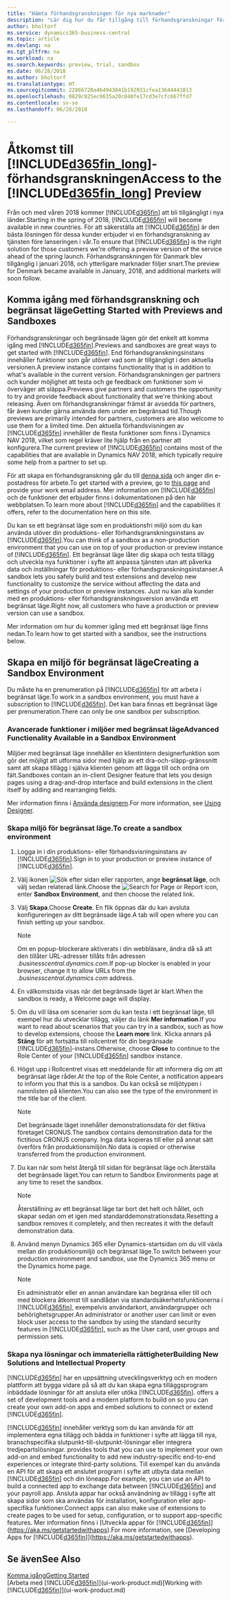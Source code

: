 ```yaml
---
title: "Hämta förhandsgranskningen för nya marknader"
description: "Lär dig hur du får tillgång till förhandsgranskningar för Business Central."
author: bholtorf
ms.service: dynamics365-business-central
ms.topic: article
ms.devlang: na
ms.tgt_pltfrm: na
ms.workload: na
ms.search.keywords: preview, trial, sandbox
ms.date: 06/28/2018
ms.author: bholtorf
ms.translationtype: HT
ms.sourcegitcommit: 2286b728a464943841b192031cfea13644441013
ms.openlocfilehash: 0829c825ec0635a20c040fe17cd3e7cfc667ffd7
ms.contentlocale: sv-se
ms.lasthandoff: 06/28/2018

---
```

# <a name="access-to-the-included365finlongincludesd365finlongmdmd-preview"></a><span data-ttu-id="b6b40-103">Åtkomst till [!INCLUDE[d365fin_long](includes/d365fin_long_md.md)]-förhandsgranskningen</span><span class="sxs-lookup"><span data-stu-id="b6b40-103">Access to the [!INCLUDE[d365fin_long](includes/d365fin_long_md.md)] Preview</span></span>
<span data-ttu-id="b6b40-104">Från och med våren 2018 kommer [!INCLUDE[d365fin](includes/d365fin_md.md)] att bli tillgängligt i nya länder.</span><span class="sxs-lookup"><span data-stu-id="b6b40-104">Starting in the spring of 2018, [!INCLUDE[d365fin](includes/d365fin_md.md)] will become available in new countries.</span></span> <span data-ttu-id="b6b40-105">För att säkerställa att [!INCLUDE[d365fin](includes/d365fin_md.md)] är den bästa lösningen för dessa kunder erbjuder vi en förhandsgranskning av tjänsten före lanseringen i vår.</span><span class="sxs-lookup"><span data-stu-id="b6b40-105">To ensure that [!INCLUDE[d365fin](includes/d365fin_md.md)] is the right solution for those customers we're offering a preview version of the service ahead of the spring launch.</span></span> <span data-ttu-id="b6b40-106">Förhandsgranskningen för Danmark blev tillgänglig i januari 2018, och ytterligare marknader följer snart.</span><span class="sxs-lookup"><span data-stu-id="b6b40-106">The preview for Denmark became available in January, 2018, and additional markets will soon follow.</span></span>  

## <a name="getting-started-with-previews-and-sandboxes"></a><span data-ttu-id="b6b40-107">Komma igång med förhandsgranskning och begränsat läge</span><span class="sxs-lookup"><span data-stu-id="b6b40-107">Getting Started with Previews and Sandboxes</span></span>
<span data-ttu-id="b6b40-108">Förhandsgranskningar och begränsade lägen gör det enkelt att komma igång med [!INCLUDE[d365fin](includes/d365fin_md.md)].</span><span class="sxs-lookup"><span data-stu-id="b6b40-108">Previews and sandboxes are great ways to get started with [!INCLUDE[d365fin](includes/d365fin_md.md)].</span></span> <span data-ttu-id="b6b40-109">End förhandsgranskningsinstans innehåller funktioner som går utöver vad som är tillgängligt i den aktuella versionen.</span><span class="sxs-lookup"><span data-stu-id="b6b40-109">A preview instance contains functionality that is in addition to what's available in the current version.</span></span> <span data-ttu-id="b6b40-110">Förhandsgranskningen ger partners och kunder möjlighet att testa och ge feedback om funktioner som vi överväger att släppa.</span><span class="sxs-lookup"><span data-stu-id="b6b40-110">Previews give partners and customers the opportunity to try and provide feedback about functionality that we're thinking about releasing.</span></span> <span data-ttu-id="b6b40-111">Även om förhandsgranskningar främst är avsedda för partners, får även kunder gärna använda dem under en begränsad tid.</span><span class="sxs-lookup"><span data-stu-id="b6b40-111">Though previews are primarily intended for partners, customers are also welcome to use them for a limited time.</span></span> <span data-ttu-id="b6b40-112">Den aktuella förhandsvisningen av [!INCLUDE[d365fin](includes/d365fin_md.md)] innehåller de flesta funktioner som finns i Dynamics NAV 2018, vilket som regel kräver lite hjälp från en partner att konfigurera.</span><span class="sxs-lookup"><span data-stu-id="b6b40-112">The current preview of [!INCLUDE[d365fin](includes/d365fin_md.md)] contains most of the capabilities that are available in Dynamics NAV 2018, which typically require some help from a partner to set up.</span></span>

<span data-ttu-id="b6b40-113">För att skapa en förhandsgranskning går du till [denna sida](https://go.microsoft.com/fwlink/?linkid=866045) och anger din e-postadress för arbete.</span><span class="sxs-lookup"><span data-stu-id="b6b40-113">To get started with a preview, go to [this page](https://go.microsoft.com/fwlink/?linkid=866045) and provide your work email address.</span></span> <span data-ttu-id="b6b40-114">Mer information om [!INCLUDE[d365fin](includes/d365fin_md.md)] och de funktioner det erbjuder finns i dokumentationen på den här webbplatsen.</span><span class="sxs-lookup"><span data-stu-id="b6b40-114">To learn more about [!INCLUDE[d365fin](includes/d365fin_md.md)] and the capabilities it offers, refer to the documentation here on this site.</span></span>

<span data-ttu-id="b6b40-115">Du kan se ett begränsat läge som en produktionsfri miljö som du kan använda utöver din produktions- eller förhandsgranskningsinstans av [!INCLUDE[d365fin](includes/d365fin_md.md)].</span><span class="sxs-lookup"><span data-stu-id="b6b40-115">You can think of a sandbox as a non-production environment that you can use on top of your production or preview instance of [!INCLUDE[d365fin](includes/d365fin_md.md)].</span></span> <span data-ttu-id="b6b40-116">Ett begränsat läge låter dig skapa och testa tillägg och utveckla nya funktioner i syfte att anpassa tjänsten utan att påverka data och inställningar för produktions- eller förhandsgranskningsinstanser.</span><span class="sxs-lookup"><span data-stu-id="b6b40-116">A sandbox lets you safely build and test extensions and develop new functionality to customize the service without affecting the data and settings of your production or preview instances.</span></span> <span data-ttu-id="b6b40-117">Just nu kan alla kunder med en produktions- eller förhandsgranskningsversion använda ett begränsat läge.</span><span class="sxs-lookup"><span data-stu-id="b6b40-117">Right now, all customers who have a production or preview version can use a sandbox.</span></span>

<span data-ttu-id="b6b40-118">Mer information om hur du kommer igång med ett begränsat läge finns nedan.</span><span class="sxs-lookup"><span data-stu-id="b6b40-118">To learn how to get started with a sandbox, see the instructions below.</span></span>

## <a name="creating-a-sandbox-environment"></a><span data-ttu-id="b6b40-119">Skapa en miljö för begränsat läge</span><span class="sxs-lookup"><span data-stu-id="b6b40-119">Creating a Sandbox Environment</span></span>
<span data-ttu-id="b6b40-120">Du måste ha en prenumeration på [!INCLUDE[d365fin](includes/d365fin_md.md)] för att arbeta i begränsat läge.</span><span class="sxs-lookup"><span data-stu-id="b6b40-120">To work in a sandbox environment, you must have a subscription to [!INCLUDE[d365fin](includes/d365fin_md.md)].</span></span> <span data-ttu-id="b6b40-121">Det kan bara finnas ett begränsat läge per prenumeration.</span><span class="sxs-lookup"><span data-stu-id="b6b40-121">There can only be one sandbox per subscription.</span></span>

### <a name="advanced-functionality-available-in-a-sandbox-environment"></a><span data-ttu-id="b6b40-122">Avancerade funktioner i miljöer med begränsat läge</span><span class="sxs-lookup"><span data-stu-id="b6b40-122">Advanced Functionality Available in a Sandbox Environment</span></span>
<span data-ttu-id="b6b40-123">Miljöer med begränsat läge innehåller en klientintern designerfunktion som gör det möjligt att utforma sidor med hjälp av ett dra-och-släpp-gränssnitt samt att skapa tillägg i själva klienten genom att lägga till och ordna om fält.</span><span class="sxs-lookup"><span data-stu-id="b6b40-123">Sandboxes contain an in-client Designer feature that lets you design pages using a drag-and-drop interface and build extensions in the client itself by adding and rearranging fields.</span></span>

<span data-ttu-id="b6b40-124">Mer information finns i [Använda designern](https://docs.microsoft.com/en-us/dynamics-nav/developer/devenv-inclient-designer).</span><span class="sxs-lookup"><span data-stu-id="b6b40-124">For more information, see [Using Designer](https://docs.microsoft.com/en-us/dynamics-nav/developer/devenv-inclient-designer).</span></span>

### <a name="to-create-a-sandbox-environment"></a><span data-ttu-id="b6b40-125">Skapa miljö för begränsat läge.</span><span class="sxs-lookup"><span data-stu-id="b6b40-125">To create a sandbox environment</span></span>
1.  <span data-ttu-id="b6b40-126">Logga in i din produktions- eller förhandsvisningsinstans av [!INCLUDE[d365fin](includes/d365fin_md.md)].</span><span class="sxs-lookup"><span data-stu-id="b6b40-126">Sign in to your production or preview instance of [!INCLUDE[d365fin](includes/d365fin_md.md)].</span></span>  
2.  <span data-ttu-id="b6b40-127">Välj ikonen ![Sök efter sidan eller rapporten](media/ui-search/search_small.png "ikonen Sök efter sidan eller rapporten"), ange **begränsat läge**, och välj sedan relaterad länk.</span><span class="sxs-lookup"><span data-stu-id="b6b40-127">Choose the ![Search for Page or Report](media/ui-search/search_small.png "Search for Page or Report icon") icon, enter **Sandbox Environment**, and then choose the related link.</span></span>
3.  <span data-ttu-id="b6b40-128">Välj **Skapa**.</span><span class="sxs-lookup"><span data-stu-id="b6b40-128">Choose **Create**.</span></span> <span data-ttu-id="b6b40-129">En flik öppnas där du kan avsluta konfigureringen av ditt begränsade läge.</span><span class="sxs-lookup"><span data-stu-id="b6b40-129">A tab will open where you can finish setting up your sandbox.</span></span>

    > [!Note]
    > <span data-ttu-id="b6b40-130">Om en popup-blockerare aktiverats i din webbläsare, ändra då så att den tillåter URL-adresser tillåts från adressen *.businesscentral.dynamics.com*.</span><span class="sxs-lookup"><span data-stu-id="b6b40-130">If pop-up blocker is enabled in your browser, change it to allow URLs from the *.businesscentral.dynamics.com* address.</span></span>  

4.  <span data-ttu-id="b6b40-131">En välkomstsida visas när det begränsade läget är klart.</span><span class="sxs-lookup"><span data-stu-id="b6b40-131">When the sandbox is ready, a Welcome page will display.</span></span>  
5.  <span data-ttu-id="b6b40-132">Om du vill läsa om scenarier som du kan testa i ett begränsat läge, till exempel hur du utvecklar tillägg, väljer du länk **Mer information**.</span><span class="sxs-lookup"><span data-stu-id="b6b40-132">If you want to read about scenarios that you can try in a sandbox, such as how to develop extensions, choose the **Learn more** link.</span></span> <span data-ttu-id="b6b40-133">Klicka annars på **Stäng** för att fortsätta till rollcentret för din begränsade [!INCLUDE[d365fin](includes/d365fin_md.md)]-instans.</span><span class="sxs-lookup"><span data-stu-id="b6b40-133">Otherwise, choose **Close** to continue to the Role Center of your [!INCLUDE[d365fin](includes/d365fin_md.md)] sandbox instance.</span></span>  
6.  <span data-ttu-id="b6b40-134">Högst upp i Rollcentret visas ett meddelande för att informera dig om att begränsat läge råder.</span><span class="sxs-lookup"><span data-stu-id="b6b40-134">At the top of the Role Center, a notification appears to inform you that this is a sandbox.</span></span> <span data-ttu-id="b6b40-135">Du kan också se miljötypen i namnlisten på klienten.</span><span class="sxs-lookup"><span data-stu-id="b6b40-135">You can also see the type of the environment in the title bar of the client.</span></span>

    > [!Note]
    > <span data-ttu-id="b6b40-136">Det begränsade läget innehåller demonstrationsdata för det fiktiva företaget CRONUS.</span><span class="sxs-lookup"><span data-stu-id="b6b40-136">The sandbox contains demonstration data for the fictitious CRONUS company.</span></span> <span data-ttu-id="b6b40-137">Inga data kopieras till eller på annat sätt överförs från produktionsmiljön.</span><span class="sxs-lookup"><span data-stu-id="b6b40-137">No data is copied or otherwise transferred from the production environment.</span></span>  

7.  <span data-ttu-id="b6b40-138">Du kan när som helst återgå till sidan för begränsat läge och återställa det begränsade läget.</span><span class="sxs-lookup"><span data-stu-id="b6b40-138">You can return to Sandbox Environments page at any time to reset the sandbox.</span></span>

    > [!Note]
    > <span data-ttu-id="b6b40-139">Återställning av ett begränsat läge tar bort det helt och hållet, och skapar sedan om et igen med standarddemonstrationsdata.</span><span class="sxs-lookup"><span data-stu-id="b6b40-139">Resetting a sandbox removes it completely, and then recreates it with the default demonstration data.</span></span>  

8.  <span data-ttu-id="b6b40-140">Använd menyn Dynamics 365 eller Dynamics-startsidan om du vill växla mellan din produktionsmiljö och begränsat läge.</span><span class="sxs-lookup"><span data-stu-id="b6b40-140">To switch between your production environment and sandbox, use the Dynamics 365 menu or the Dynamics home page.</span></span>

    > [!Note]
    > <span data-ttu-id="b6b40-141">En administratör eller en annan användare kan begränsa eller till och med blockera åtkomst till sandlådan via standardsäkerhetsfunktionerna i [!INCLUDE[d365fin](includes/d365fin_md.md)], exempelvis användarkort, användargrupper och behörighetsgrupper.</span><span class="sxs-lookup"><span data-stu-id="b6b40-141">An administrator or another user can limit or even block user access to the sandbox by using the standard security features in [!INCLUDE[d365fin](includes/d365fin_md.md)], such as the User card, user groups and permission sets.</span></span>  

### <a name="building-new-solutions-and-intellectual-property"></a><span data-ttu-id="b6b40-142">Skapa nya lösningar och immateriella rättigheter</span><span class="sxs-lookup"><span data-stu-id="b6b40-142">Building New Solutions and Intellectual Property</span></span>
[!INCLUDE[d365fin](includes/d365fin_md.md)]<span data-ttu-id="b6b40-143"> har en uppsättning utvecklingsverktyg och en modern plattform att bygga vidare på så att du kan skapa egna tilläggsprogram inbäddade lösningar för att ansluta eller utöka [!INCLUDE[d365fin](includes/d365fin_md.md)].</span><span class="sxs-lookup"><span data-stu-id="b6b40-143"> offers a set of development tools and a modern platform to build on so you can create your own add-on apps and embed solutions to connect or extend [!INCLUDE[d365fin](includes/d365fin_md.md)].</span></span>

[!INCLUDE[d365fin](includes/d365fin_md.md)]<span data-ttu-id="b6b40-144"> innehåller verktyg som du kan använda för att implementera egna tillägg och bädda in funktioner i syfte att lägga till nya, branschspecifika slutpunkt-till-slutpunkt-lösningar eller integrera tredjepartslösningar.</span><span class="sxs-lookup"><span data-stu-id="b6b40-144"> provides tools that you can use to implement your own add-on and embed functionality to add new industry-specific end-to-end experiences or integrate third-party solutions.</span></span> <span data-ttu-id="b6b40-145">Till exempel kan du använda en API för att skapa ett anslutet program i syfte att utbyta data mellan [!INCLUDE[d365fin](includes/d365fin_md.md)] och din löneapp.</span><span class="sxs-lookup"><span data-stu-id="b6b40-145">For example, you can use an API to build a connected app to exchange data between [!INCLUDE[d365fin](includes/d365fin_md.md)] and your payroll app.</span></span> <span data-ttu-id="b6b40-146">Ansluta appar har också användning av tillägg i syfte att skapa sidor som ska användas för installation, konfiguration eller app-specifika funktioner.</span><span class="sxs-lookup"><span data-stu-id="b6b40-146">Connect apps can also make use of extensions to create pages to be used for setup, configuration, or to support app-specific features.</span></span> <span data-ttu-id="b6b40-147">Mer information finns i [Utveckla appar för [!INCLUDE[d365fin](includes/d365fin_md.md)]](https://aka.ms/getstartedwithapps).</span><span class="sxs-lookup"><span data-stu-id="b6b40-147">For more information, see [Developing Apps for [!INCLUDE[d365fin](includes/d365fin_md.md)]](https://aka.ms/getstartedwithapps).</span></span>

## <a name="see-also"></a><span data-ttu-id="b6b40-148">Se även</span><span class="sxs-lookup"><span data-stu-id="b6b40-148">See Also</span></span>
[<span data-ttu-id="b6b40-149">Komma igång</span><span class="sxs-lookup"><span data-stu-id="b6b40-149">Getting Started</span></span>](product-get-started.md)  
<span data-ttu-id="b6b40-150">[Arbeta med [!INCLUDE[d365fin](includes/d365fin_md.md)]](ui-work-product.md)</span><span class="sxs-lookup"><span data-stu-id="b6b40-150">[Working with [!INCLUDE[d365fin](includes/d365fin_md.md)]](ui-work-product.md)</span></span>  

